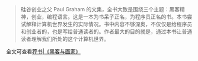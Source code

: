 
> 硅谷创业之父 Paul Graham 的文集，全书大致是围绕三个主题：黑客精神，创业，编程语言。这是一本为书呆子正名，为程序员正名的书。本书尝试解释计算机世界发生的实际情况。书中内容不够深奥，不仅仅是给程序员和创业者的，也是写给普通读者的。作者最大的目的就是，通过本书让普通读者理解我们所处的这个计算机世界。

全文可查看[荐书|《黑客与画家》](https://mp.weixin.qq.com/s?src=11&timestamp=1554030739&ver=1518&signature=m6kh34EvpI9o66I6qAYzHY4TpGjp2*S9mJATFbPhtdAWVHShYfbRUPAoKT1qKxU9HJSA75RX0RvlCLd6ROBiGxnv2E2bNkxUFmIhxYOnntGLeHeZ0DVKy38b5mgvmpnQ&new=1)